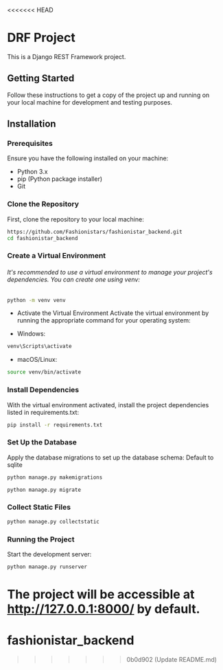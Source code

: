 <<<<<<< HEAD
# DRF Project

This is a Django REST Framework project.

## Getting Started

Follow these instructions to get a copy of the project up and running on your local machine for development and testing purposes.

## Installation

### Prerequisites

Ensure you have the following installed on your machine:

- Python 3.x
- pip (Python package installer)
- Git

### Clone the Repository

First, clone the repository to your local machine:

```bash
https://github.com/Fashionistars/fashionistar_backend.git
cd fashionistar_backend
```
### Create a Virtual Environment

###### It's recommended to use a virtual environment to manage your project's dependencies. You can create one using venv:

```bash
python -m venv venv
```
* Activate the Virtual Environment
Activate the virtual environment by running the appropriate command for your operating system:

- Windows:
```bash
venv\Scripts\activate
```
- macOS/Linux:
```bash
source venv/bin/activate
```
### Install Dependencies
With the virtual environment activated, install the project dependencies listed in requirements.txt:

```bash
pip install -r requirements.txt
```
### Set Up the Database
Apply the database migrations to set up the database schema: Default to sqlite

```bash
python manage.py makemigrations
```

```bash
python manage.py migrate
```

### Collect Static Files

```bash
python manage.py collectstatic
```
### Running the Project
Start the development server:

```bash
python manage.py runserver
```
 The project will be accessible at http://127.0.0.1:8000/ by default.
=======

# fashionistar_backend
>>>>>>> 0b0d902 (Update README.md)
